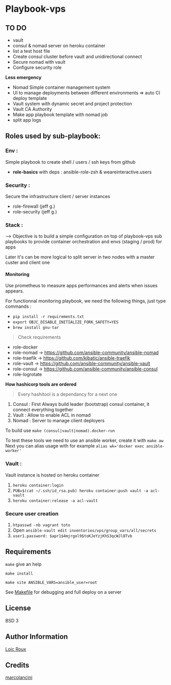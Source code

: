Playbook-vps
============

TO DO
------------
- vault
- consul & nomad server on heroku container
- list a test host file
- Create consul cluster before vault and unidirectional connect
- Secure nomad with vault
- Configure security role

**Less emergency**

- Nomad Simple container management system
- UI to manage deployments between different environments => auto CI deploy template
- Vault system with dynamic secret and project protection
- Vault CA Authority
- Make app playbook template with nomad job
- split app logs

Roles used by sub-playbook:
------------

### Env :

Simple playbook to create shell / users / ssh keys from github

- **role-basics** with deps : ansible-role-zsh & weareinteractive.users

### Security :

Secure the infrastructure client / server instances

- role-firewall (jeff g.)
- role-security (jeff g.)

### Stack :

--> Objective is to build a simple configuration on top of playbook-vps sub playbooks to provide container orchestration and envs (staging / prod) for apps

Later it's can be more logical to split server in two nodes with a master custer and client one

#### Monitoring

Use prometheus to measure apps performances and alerts when issues appears.

For functionnal monitoring playbook, we need the following things, just type commands :

- `pip install -r requirements.txt`
- `export OBJC_DISABLE_INITIALIZE_FORK_SAFETY=YES`
- `brew install gnu-tar`

> Check requirements

- role-docker
- role-nomad &rarr; https://github.com/ansible-community/ansible-nomad
- role-traefik &rarr; https://github.com/kibatic/ansible-traefik
- role-vault &rarr; https://github.com/ansible-community/ansible-vault
- role-consul &rarr; https://github.com/ansible-community/ansible-consul
- role-logrotate

**How hashicorp tools are ordered**

> Every hashitool is a dependancy for a next one

1. Consul : First Always build leader (bootstrap) consul container, it connect everything together
1. Vault : Allow to enable ACL in nomad
1. Nomad : Server to manage  client deployers

To build use `make (consul|vault|nomad).docker-run`

To test these tools we need to use an ansible worker, create it with `make aw`
Next you can alias usage with for example `alias wk='docker exec ansible-worker'`

### Vault :

Vault instance is hosted on heroku container

1. `heroku container:login`
1. `PUB=$(cat ~/.ssh/id_rsa.pub) heroku container:push vault -a acl-vault`
1. `heroku container:release -a acl-vault`

### Secure user creation

1. `htpasswd -nb vagrant toto`
1.  Open `ansible-vault edit inventories/vps/group_vars/all/secrets`
1. `user1.password: $apr1$4mjrgol9$toKJeYzjKhS3qcWJl8Tvb`

Requirements
------------

`make` give an help

`make install`

`make site ANSIBLE_VARS=ansible_user=root`

See [Makefile](Makefile) for debugging and full deploy on a server

License
-------

BSD 3

Author Information
------------------

[Loic Roux](https://github.com/loic-roux-404)

Credits
-------
[marcolancini](https://www.marcolancini.it/2019/blog-offensive-infrastructure-hashistack/)
